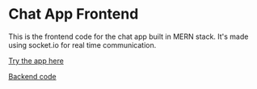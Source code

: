 # Chat App Frontend

This is the frontend code for the chat app built in MERN stack. It's made using socket.io for real time communication.

[Try the app here](https://chatappreact-b662b.web.app/)

[Backend code](https://github.com/ravionl9/ChatAppBackend)
